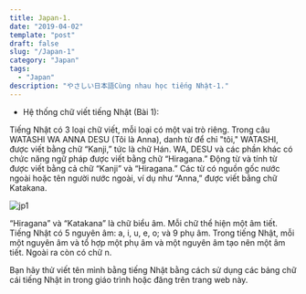 ```yaml
---
title: Japan-1.
date: "2019-04-02"
template: "post"
draft: false
slug: "/Japan-1"
category: "Japan"
tags:
  - "Japan"
description: "やさしい日本語Cùng nhau học tiếng Nhật-1."
---
```

* Hệ thống chữ viết tiếng Nhật (Bài 1):

Tiếng Nhật có 3 loại chữ viết, mỗi loại có một vai trò riêng. Trong câu WATASHI WA ANNA DESU (Tôi là Anna), danh từ để chỉ "tôi," WATASHI, được viết bằng chữ “Kanji,” tức là chữ Hán. WA, DESU và các phần khác có chức năng ngữ pháp được viết bằng chữ “Hiragana.” Động từ và tính từ được viết bằng cả chữ “Kanji” và “Hiragana.” Các từ có nguồn gốc nước ngoài hoặc tên người nước ngoài, ví dụ như “Anna,” được viết bằng chữ Katakana.

<img src = "/media/jp1.jpg" alt = "jp1" border = "0" align = "center"/>

“Hiragana” và “Katakana” là chữ biểu âm. Mỗi chữ thể hiện một âm tiết. Tiếng Nhật có 5 nguyên âm: a, i, u, e, o; và 9 phụ âm. Trong tiếng Nhật, mỗi một nguyên âm và tổ hợp một phụ âm và một nguyên âm tạo nên một âm tiết. Ngoài ra còn có chữ n.

Bạn hãy thử viết tên mình bằng tiếng Nhật bằng cách sử dụng các bảng chữ cái tiếng Nhật in trong giáo trình hoặc đăng trên trang web này. 
